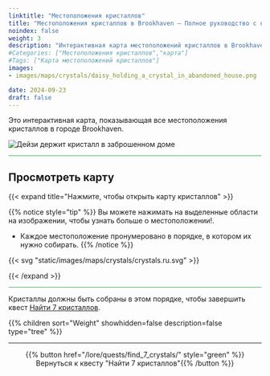 ```yaml
---
linktitle: "Местоположения кристаллов"
title: "Местоположения кристаллов в Brookhaven – Полное руководство с картой"
noindex: false
weight: 3
description: "Интерактивная карта местоположений кристаллов в Brookhaven. Узнайте их порядок и детали, чтобы завершить квест 'Найти 7 кристаллов'."
#Categories: ["Местоположения кристаллов","карта"]
#Tags: ["Карта местоположений кристаллов"]
images: 
- images/maps/crystals/daisy_holding_a_crystal_in_abandoned_house.png

date: 2024-09-23
draft: false
--- 
```



Это интерактивная карта, показывающая все местоположения кристаллов в городе Brookhaven.

![Дейзи держит кристалл в заброшенном доме](/images/maps/crystals/daisy_holding_a_crystal_in_abandoned_house.png?width=400px)

<hr style="background-color: #28b44c" size=8>

## Просмотреть карту

{{< expand title="Нажмите, чтобы открыть карту кристаллов" >}} 

{{% notice style="tip" %}}
Вы можете нажимать на выделенные области на изображении, чтобы узнать больше о местоположении!.

- Каждое местоположение пронумеровано в порядке, в котором их нужно собирать.
{{% /notice %}}

{{< svg "static/images/maps/crystals/crystals.ru.svg" >}}

{{< /expand >}}

<hr style="background-color: #28b44c" size=8>

Кристаллы должны быть собраны в этом порядке, чтобы завершить квест [Найти 7 кристаллов](lore/quests/find_7_crystals).

{{% children sort="Weight" showhidden=false description=false type="tree" %}}

---

<div align="center">{{% button href="/lore/quests/find_7_crystals/" style="green" %}}Вернуться к квесту "Найти 7 кристаллов"{{% /button %}}</div>
